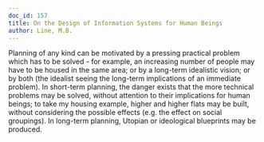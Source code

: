 ```yaml
---
doc_id: 157
title: On the Design of Information Systems for Human Beings
author: Line, M.B.
---
```


Planning of any kind can be motivated by a pressing practical problem which
has to be solved - for example, an increasing number of people may have to be
housed in the same area; or by a long-term idealistic vision; or by both
(the idealist seeing the long-term implications of an immediate problem).  In
short-term planning, the danger exists that the more technical problems may be
solved, without attention to their implications for human beings; to take
my housing example, higher and higher flats may be built, without considering
the possible effects (e.g. the effect on social groupings).  In long-term
planning, Utopian or ideological blueprints may be produced.